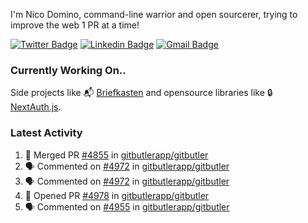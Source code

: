 
I'm Nico Domino, command-line warrior and open sourcerer, trying to improve the web 1 PR at a time!

[![Twitter Badge](https://img.shields.io/badge/-@ndom91-1ca0f1?style=flat-square&labelColor=1ca0f1&logo=twitter&logoColor=white&link=https://twitter.com/ndom91)](https://twitter.com/ndom91) [![Linkedin Badge](https://img.shields.io/badge/-ndom91-blue?style=flat-square&logo=Linkedin&logoColor=white&link=https://www.linkedin.com/in/ndom91/)](https://www.linkedin.com/in/ndom91/) [![Gmail Badge](https://img.shields.io/badge/-yo@ndo.dev-c14438?style=flat-square&logo=mail.ru&logoColor=white&link=mailto:yo@ndo.dev)](mailto:yo@ndo.dev)

### Currently Working On..

Side projects like 📬 [Briefkasten](https://briefkastenhq.com) and opensource libraries like 🔒 [NextAuth.js](https://github.com/nextauthjs/next-auth).

<!--START_SECTION_PROFILE_VIEWS:readme-info-->
<!--END_SECTION_PROFILE_VIEWS:readme-info-->

<!--START_SECTION_DAILY_COMMIT:readme-info-->
<!--END_SECTION_DAILY_COMMIT:readme-info-->

<!--START_SECTION_WEEKLY_COMMIT:readme-info-->
<!--END_SECTION_WEEKLY_COMMIT:readme-info-->

### Latest Activity

<!--START_SECTION:activity-->
1. 🎉 Merged PR [#4855](https://github.com/gitbutlerapp/gitbutler/pull/4855) in [gitbutlerapp/gitbutler](https://github.com/gitbutlerapp/gitbutler)
2. 🗣 Commented on [#4972](https://github.com/gitbutlerapp/gitbutler/pull/4972#issuecomment-2379534160) in [gitbutlerapp/gitbutler](https://github.com/gitbutlerapp/gitbutler)
3. 🗣 Commented on [#4972](https://github.com/gitbutlerapp/gitbutler/pull/4972#issuecomment-2375548528) in [gitbutlerapp/gitbutler](https://github.com/gitbutlerapp/gitbutler)
4. 💪 Opened PR [#4978](https://github.com/gitbutlerapp/gitbutler/pull/4978) in [gitbutlerapp/gitbutler](https://github.com/gitbutlerapp/gitbutler)
5. 🗣 Commented on [#4955](https://github.com/gitbutlerapp/gitbutler/issues/4955#issuecomment-2373721580) in [gitbutlerapp/gitbutler](https://github.com/gitbutlerapp/gitbutler)
<!--END_SECTION:activity-->
